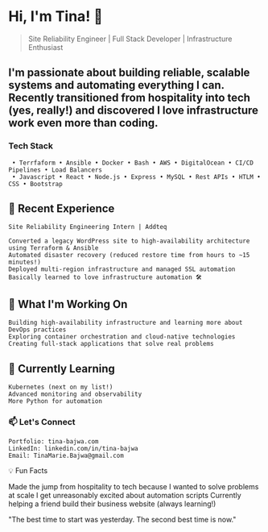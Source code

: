 # Hi, I'm Tina! 👋

>Site Reliability Engineer | Full Stack Developer | Infrastructure Enthusiast

## I'm passionate about building reliable, scalable systems and automating everything I can. Recently transitioned from hospitality into tech (yes, really!) and discovered I love infrastructure work even more than coding.

### Tech Stack
     • Terrfaform • Ansible • Docker • Bash • AWS • DigitalOcean • CI/CD Pipelines • Load Balancers
     • Javascript • React • Node.js • Express • MySQL • Rest APIs • HTLM • CSS • Bootstrap

## 💼 Recent Experience
    Site Reliability Engineering Intern | Addteq 
    
    Converted a legacy WordPress site to high-availability architecture using Terraform & Ansible
    Automated disaster recovery (reduced restore time from hours to ~15 minutes!)
    Deployed multi-region infrastructure and managed SSL automation
    Basically learned to love infrastructure automation 🛠️
## 🚀 What I'm Working On
    Building high-availability infrastructure and learning more about DevOps practices
    Exploring container orchestration and cloud-native technologies
    Creating full-stack applications that solve real problems
## 🌱 Currently Learning
    Kubernetes (next on my list!)
    Advanced monitoring and observability
    More Python for automation

### 📫 Let's Connect
    Portfolio: tina-bajwa.com
    LinkedIn: linkedin.com/in/tina-bajwa
    Email: TinaMarie.Bajwa@gmail.com



💡 Fun Facts

Made the jump from hospitality to tech because I wanted to solve problems at scale
I get unreasonably excited about automation scripts
Currently helping a friend build their business website (always learning!)


"The best time to start was yesterday. The second best time is now."

<!--
**Tea-naa/Tea-naa** is a ✨ _special_ ✨ repository because its `README.md` (this file) appears on your GitHub profile.

Here are some ideas to get you started:

- 🔭 I’m currently working on ...
- 🌱 I’m currently learning ...
- 👯 I’m looking to collaborate on ...
- 🤔 I’m looking for help with ...
- 💬 Ask me about ...
- 📫 How to reach me: ...
- 😄 Pronouns: ...
- ⚡ Fun fact: ...
-->
